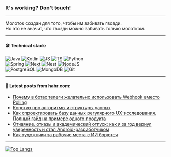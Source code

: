 ### It's working? Don't touch!

---
Молоток создан для того, чтобы им забивать гвозди. <br>
Но это не значит, что гвозди можно забивать только молотком.

---

#### 🛠️ Technical stack:

![Java](https://img.shields.io/badge/Java-informational?logo=Oracle&style=flat&logoColor=white&color=FF4500)
![Kotlin](https://img.shields.io/badge/Kotlin-informational?logo=Kotlin&style=flat&logoColor=white&color=774D97)
![JS](https://img.shields.io/badge/JS-informational?logo=javaScript&style=flat&logoColor=black&color=F7Df1E)
![TS](https://img.shields.io/badge/TypeScript-informational?logo=typeScript&style=flat&logoColor=black&color=017acc)
![Python](https://img.shields.io/badge/Python-informational?logo=Python&style=flat&logoColor=black&color=ffdd54) <br>
![Spring](https://img.shields.io/badge/SpringBoot-informational?logo=SpringBoot&style=flat&logoColor=white&color=6DB33F) 
![Next](https://img.shields.io/badge/Next.js-informational?logo=Next.js&style=flat&logoColor=white&color=3671a1)
![Nest](https://img.shields.io/badge/NestJS-informational?logo=NestJS&style=flat&logoColor=white&color=E0234E)
![NodeJS](https://img.shields.io/badge/NodeJS-informational?logo=node.js&style=flat&logoColor=white&color=70A760) <br>
![PostgreSQL](https://img.shields.io/badge/PostgreSQL-informational?logo=PostgreSQL&style=flat&logoColor=white&color=DAA520)
![MongoDB](https://img.shields.io/badge/MongoDB-informational?logo=MongoDB&style=flat&logoColor=white&color=870000)
![Git](https://img.shields.io/badge/Git-informational?logo=git&style=flat&logoColor=white&color=f74e28)

___

#### 💬 Latest posts from habr.com:

<!-- BLOG-POST-LIST:START -->
- [Почему в ботах телеги желательно использовать Webhook вместо Polling](https://habr.com/ru/companies/otus/articles/786754/?utm_source=habrahabr&utm_medium=rss&utm_campaign=786754)
- [Коротко про алгоритмы и структуры данных](https://habr.com/ru/companies/vk/articles/787014/?utm_source=habrahabr&utm_medium=rss&utm_campaign=787014)
- [Как спроектировать базу данных регулярного UX-исследования. Полный гайд на примере одного продукта](https://habr.com/ru/companies/ncloudtech/articles/786448/?utm_source=habrahabr&utm_medium=rss&utm_campaign=786448)
- [Отчаяние, отказы и академический отпуск: как я за год вернул уверенность и стал Android-разработчиком](https://habr.com/ru/articles/787010/?utm_source=habrahabr&utm_medium=rss&utm_campaign=787010)
- [Как художники за рабочие места с ИИ борются](https://habr.com/ru/articles/785088/?utm_source=habrahabr&utm_medium=rss&utm_campaign=785088)
<!-- BLOG-POST-LIST:END -->

---
[![Top Langs](https://github-readme-stats-git-master-advtsetting-gmailcom.vercel.app/api/top-langs/?username=zloylis&langs_count=10&hide_title=false&title_color=e6edf3&size_weight=0.5&count_weight=0.5&layout=compact&hide_border=true&theme=dracula)](https://github.com/zloylis)

<!-- ![GitHub stats](https://github-readme-stats-git-master-advtsetting-gmailcom.vercel.app/api?username=zloylis&show_icons=true&hide_border=true&theme=dracula&hide_title=true&include_all_commits=true&count_private=true&hide=contribs&hide_rank=true) -->
